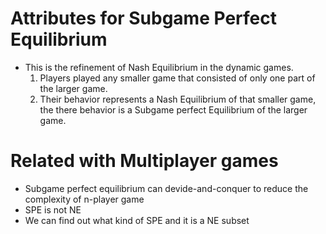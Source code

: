 # Attributes for Subgame Perfect Equilibrium

  - This is the refinement of Nash Equilibrium in the dynamic games.
    1. Players played any smaller game that consisted of only one part of the larger game.
    2. Their behavior represents a Nash Equilibrium of that smaller game, the there behavior is a 
       Subgame perfect Equilibrium of the larger game.

# Related with Multiplayer games
  - Subgame perfect equilibrium can devide-and-conquer to reduce the complexity of n-player game
  - SPE is not NE
  - We can find out what kind of SPE and it is a NE subset
  



